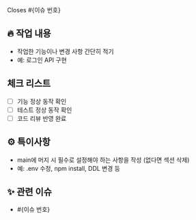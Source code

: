 Closes #{이슈 번호}

## 🔥 작업 내용  
- 작업한 기능이나 변경 사항 간단히 적기
- 예: 로그인 API 구현

##  체크 리스트  
- [ ] 기능 정상 동작 확인
- [ ] 테스트 정상 동작 확인
- [ ] 코드 리뷰 반영 완료

## ⚙️ 특이사항
- main에 머지 시 필수로 설정해야 하는 사항을 작성 (없다면 섹션 삭제)
- 예: .env 수정, npm install, DDL 변경 등

## ✨ 관련 이슈
- #{이슈 번호}
